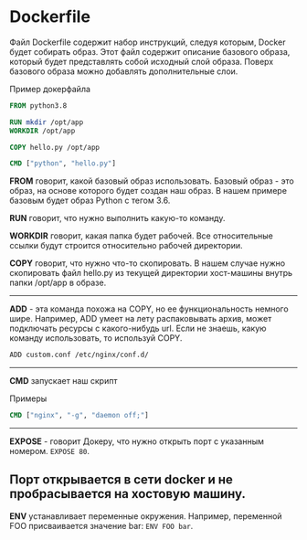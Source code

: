 # Dockerfile

Файл Dockerfile содержит набор инструкций, следуя которым, Docker будет собирать образ. Этот файл содержит описание базового образа, который будет представлять собой исходный слой образа. Поверх базового образа можно добавлять дополнительные слои.

Пример докерфайла

```dockerfile
FROM python3.8

RUN mkdir /opt/app
WORKDIR /opt/app

COPY hello.py /opt/app

CMD ["python", "hello.py"]
```

__FROM__ говорит, какой базовый образ использовать. Базовый образ - это образ, на основе которого будет создан наш образ. В нашем примере базовым будет образ Python с тегом 3.6.

__RUN__ говорит, что нужно выполнить какую-то команду.

__WORKDIR__ говорит, какая папка будет рабочей. Все относительные ссылки будут строится относительно рабочей директории.

__COPY__ говорит, что нужно что-то скопировать. В нашем случае нужно скопировать файл hello.py из текущей директории хост-машины внутрь папки /opt/app в образе.

---

__ADD__ - эта команда похожа на COPY, но ее функциональность немного шире. Например, ADD умеет на лету распаковывать архив, может подключать ресурсы с какого-нибудь url. Если не знаешь, какую команду использовать, то используй COPY.

```bash
ADD custom.conf /etc/nginx/conf.d/
```

---

__CMD__ запускает наш скрипт

Примеры

```dockerfile
CMD ["nginx", "-g", "daemon off;"]
```

---

__EXPOSE__ - говорит Докеру, что нужно открыть порт с указанным номером. `EXPOSE 80`.

Порт открывается в сети docker и не пробрасывается на хостовую машину.
---

__ENV__ устанавливает переменные окружения. Например, переменной FOO присваивается значение bar: `ENV FOO bar`.
